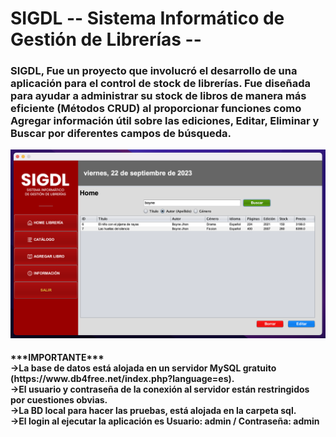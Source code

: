 # SIGDL -- Sistema Informático de Gestión de Librerías --
<h3>SIGDL, Fue un proyecto que involucró el desarrollo de una aplicación para el control de stock de librerías.
Fue diseñada para ayudar a administrar su stock de libros de manera más eficiente (Métodos CRUD) al proporcionar funciones como Agregar información útil sobre las ediciones, Editar, Eliminar y Buscar por diferentes campos de búsqueda.</h3>

![image](https://github.com/gdisciglio/SIGDL/blob/main/src/image/SIGDL_Mockup.png)

<h4>***IMPORTANTE*** <br>->La base de datos está alojada en un servidor MySQL gratuito (https://www.db4free.net/index.php?language=es). <br>->El usuario y contraseña de la conexión al servidor están restringidos por cuestiones obvias. <br>->La BD local para hacer las pruebas, está alojada en la carpeta sql. <br>->El login al ejecutar la aplicación es Usuario: admin / Contraseña: admin</h4>
